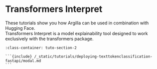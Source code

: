 # Transformers Interpret

These tutorials show you how Argilla can be used in combination with Hugging Face.\
Transformers Interpret is a model explainability tool designed to work exclusively with the transformers package.

````{grid} 1 1 2 2
:class-container: tuto-section-2

```{include} /_static/tutorials/deploying-texttokenclassification-fastapi/modal.md
```
````
